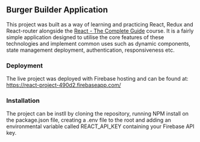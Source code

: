 ## Burger Builder Application

This project was built as a way of learning and practicing React, Redux and React-router alongside the [React - The Complete Guide](https://www.udemy.com/react-the-complete-guide-incl-redux/) course. It is a fairly simple application designed to utilise the core features of these technologies and implement common uses such as dynamic components, state management deployment, authentication, responsiveness etc.

### Deployment

The live project was deployed with Firebase hosting and can be found at: https://react-project-490d2.firebaseapp.com/

### Installation
The project can be instll by cloning the repository, running NPM install on the package.json file, creating a .env file to the root and adding an environmental variable called REACT_API_KEY containing your Firebase API key.
